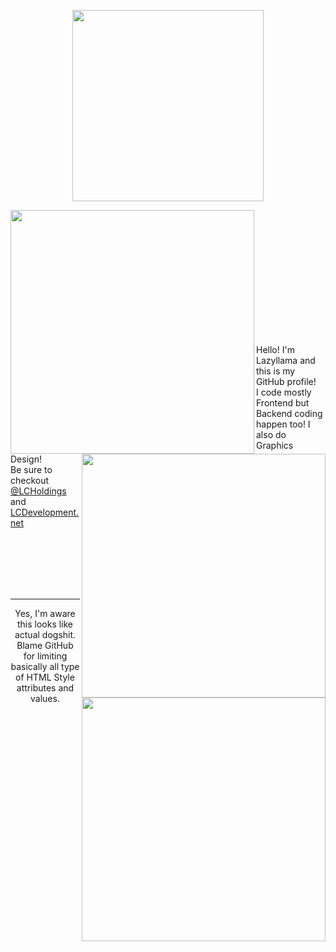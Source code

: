 
<p align="center">
  <a href="https://spotify-github-profile.vercel.app/api/view?uid=123simon4&redirect=true"><img src="https://spotify-github-profile.vercel.app/api/view?uid=123simon4&cover_image=true&theme=default&show_offline=true&background_color=121212&interchange=false&bar_color=25bee4&bar_color_cover=true" width="306" > </a>
</p>

<div>
  <span><a href="https://discord.com/users/754965470888722484"><img src="https://lanyard-profile-readme.vercel.app/api/754965470888722484?bg=121212" width="390" align="left"></a></span>
  <span><a href="#"><img src="https://github-readme-stats-sigma-five.vercel.app/api/top-langs/?username=lazylllama&layout=compact&theme=radical&border_radius=8&hide_border=true&bg_color=121212&title_color=ffffff&text_color=ffffff" align="right" width="390"></a></span>
  
  <br>
  <span><a href="#"><img src="https://github-readme-stats.vercel.app/api?username=lazylllama&show_icons=true&theme=transparent" align="right" width="390"></a></span>
</div>

<br><br><br><br><br><br><br><br><br><br>
<p align="left">
  Hello! I'm Lazyllama and this is my GitHub profile! <br>
  I code mostly Frontend but Backend coding happen too! I also do Graphics Design!<br>
  Be sure to checkout <a href="https://github.com/lcholdings" target="_blank" rel="noreferrer">@LCHoldings</a> and <a href="https://lcdevelopment.net" target="_blank" rel="noreferrer">LCDevelopment.net</a>
</p>  

<br><br><br><br><br>

<hr>

<p align="center">
  Yes, I'm aware this looks like actual dogshit. Blame GitHub for limiting basically all type of HTML Style attributes and values.
</p>
